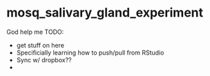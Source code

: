 # mosq_salivary_gland_experiment


God help me
TODO:
  - get stuff on here
  - Specificially learning how to push/pull from RStudio
  - Sync w/ dropbox??
  - 
